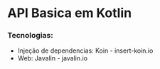 # API Basica em Kotlin

### Tecnologias:
* Injeção de dependencias: Koin - insert-koin.io
* Web: Javalin - javalin.io